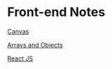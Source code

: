 # Front-end Notes

[Canvas](canvas.md)

[Arrays and Objects](arrays-and-objects.md)

[React JS](react.md)
